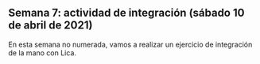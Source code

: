 ## Semana 7: actividad de integración (sábado 10 de abril de 2021)

En esta semana no numerada, vamos a realizar un ejercicio de integración de la mano con Lica.
